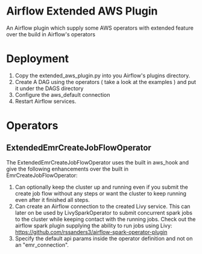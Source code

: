 # Airflow Extended AWS Plugin
An Airflow plugin which supply some AWS operators with extended feature over the build in Airflow's operators

# Deployment
1. Copy the extended_aws_plugin.py into you Airflow's plugins directory.
2. Create A DAG using the operators ( take a look at the examples ) and put it under the DAGS directory
3. Configure the aws_default connection
3. Restart Airflow services.

# Operators

## ExtendedEmrCreateJobFlowOperator

The ExtendedEmrCreateJobFlowOperator uses the built in aws_hook and give the following enhancements over the built in EmrCreateJobFlowOperator:
1. Can optionally keep the cluster up and running even if you submit the create job flow without any steps or want the cluster to keep running even after it finished all steps.
2. Can create an Airflow connection to the created Livy service. This can later on be used by LivySparkOperator to submit concurrent spark jobs to the cluster while keeping contact with the running jobs. Check out the airflow spark plugin supplying the ability to run jobs using Livy: https://github.com/rssanders3/airflow-spark-operator-plugin
3. Specify the default api params inside the operator definition and not on an "emr_connection".

